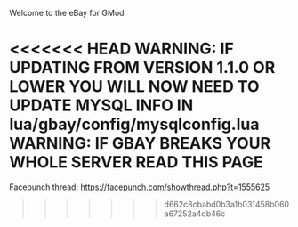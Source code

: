 Welcome to the eBay for GMod

<<<<<<< HEAD
WARNING: IF UPDATING FROM VERSION 1.1.0 OR LOWER YOU WILL NOW NEED TO UPDATE MYSQL INFO IN lua/gbay/config/mysqlconfig.lua
WARNING: IF GBAY BREAKS YOUR WHOLE SERVER READ THIS PAGE 
=======
Facepunch thread: https://facepunch.com/showthread.php?t=1555625
>>>>>>> d662c8cbabd0b3a1b031458b060a67252a4db46c
